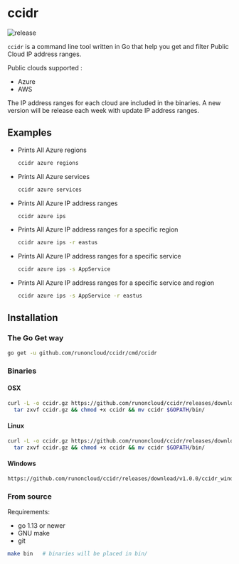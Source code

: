 # ccidr
![release](https://github.com/runoncloud/ccidr/workflows/release/badge.svg)

`ccidr` is a command line tool written in Go that help you get and filter Public Cloud IP address ranges.

Public clouds supported : 

- Azure
- AWS

The IP address ranges for each cloud are included in the binaries. A new version will be release each week with update IP address ranges.

## Examples

- Prints All Azure regions
  ```bash
  ccidr azure regions
  ```
  
- Prints All Azure services
  ```bash
  ccidr azure services
  ```

- Prints All Azure IP address ranges
  ```bash
  ccidr azure ips
  ```

- Prints All Azure IP address ranges for a specific region
  ```bash
  ccidr azure ips -r eastus
  ```

- Prints All Azure IP address ranges for a specific service
  ```bash
  ccidr azure ips -s AppService
  ```

- Prints All Azure IP address ranges for a specific service and region
  ```bash
  ccidr azure ips -s AppService -r eastus
  ```
## Installation

### The Go Get way
 ```bash
 go get -u github.com/runoncloud/ccidr/cmd/ccidr
 ```
### Binaries
 
#### OSX
 ```bash
 curl -L -o ccidr.gz https://github.com/runoncloud/ccidr/releases/download/v1.0.0/ccidr_darwin_amd64.tar.gz && \
   tar zxvf ccidr.gz && chmod +x ccidr && mv ccidr $GOPATH/bin/
 ```
 
#### Linux
 ```bash
 curl -L -o ccidr.gz https://github.com/runoncloud/ccidr/releases/download/v1.0.0/ccidr_linux_amd64.tar.gz && \
   tar zxvf ccidr.gz && chmod +x ccidr && mv ccidr $GOPATH/bin/
 ```

#### Windows

 ```
 https://github.com/runoncloud/ccidr/releases/download/v1.0.0/ccidr_windows_amd64.zip
 ```

### From source

Requirements:
 - go 1.13 or newer
 - GNU make
 - git
 
 ```bash
 make bin   # binaries will be placed in bin/
 ```